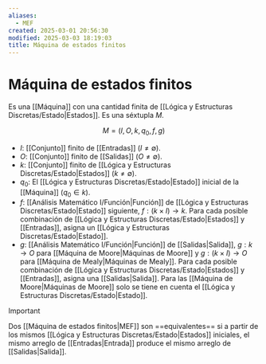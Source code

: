 ```yaml
---
aliases:
  - MEF
created: 2025-03-01 20:56:30
modified: 2025-03-03 18:19:03
title: Máquina de estados finitos
---
```


# Máquina de estados finitos

Es una [[Máquina]] con una cantidad finita de [[Lógica y Estructuras Discretas/Estado|Estados]]. Es una séxtupla $M$.

$$
M = \left( I, O, k, q_0, f, g \right)
$$

- $I$: [[Conjunto]] finito de [[Entradas]] ($I \neq \emptyset$).
- $O$: [[Conjunto]] finito de [[Salidas]] ($O \neq \emptyset$).
- $k$: [[Conjunto]] finito de [[Lógica y Estructuras Discretas/Estado|Estados]] ($k \neq \emptyset$).
- $q_0$: El [[Lógica y Estructuras Discretas/Estado|Estado]] inicial de la [[Máquina]] ($q_0 \in k$).
- $f$: [[Análisis Matemático I/Función|Función]] de [[Lógica y Estructuras Discretas/Estado|Estado]] siguiente, $f: \left( k \times I \right) \to k$. Para cada posible combinación de [[Lógica y Estructuras Discretas/Estado|Estados]] y [[Entradas]], asigna un [[Lógica y Estructuras Discretas/Estado|Estado]].
- $g$: [[Análisis Matemático I/Función|Función]] de [[Salidas|Salida]], $g: k \to O$ para [[Máquina de Moore|Máquinas de Moore]] y $g: \left( k \times I \right) \to O$ para [[Máquina de Mealy|Máquinas de Mealy]]. Para cada posible combinación de [[Lógica y Estructuras Discretas/Estado|Estados]] y [[Entradas]], asigna una [[Salidas|Salida]]. Para las [[Máquina de Moore|Máquinas de Moore]] solo se tiene en cuenta el [[Lógica y Estructuras Discretas/Estado|Estado]].

> [!important]
> Dos [[Máquina de estados finitos|MEF]] son ==equivalentes== si a partir de los mismos [[Lógica y Estructuras Discretas/Estado|Estados]] iniciales, el mismo arreglo de [[Entradas|Entrada]] produce el mismo arreglo de [[Salidas|Salida]].
